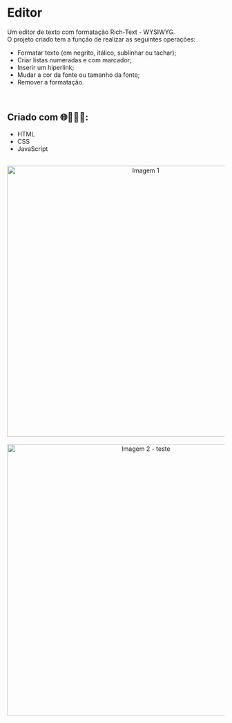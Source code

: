 # Editor
Um editor de texto com formatação Rich-Text - WYSIWYG. 
<br>
O projeto criado tem a função de realizar as seguintes operações:
- Formatar texto (em negrito, itálico, sublinhar ou tachar);
- Criar listas numeradas e com marcador;
- Inserir um hiperlink;
- Mudar a cor da fonte ou tamanho da fonte;
- Remover a formatação.
<br>

## Criado com 🌐👩🏻‍💻:
- HTML
- CSS
- JavaScript
<br>
  <div align= "center">
<img width="626" alt="Imagem 1" src="https://user-images.githubusercontent.com/89019231/152051597-79c6d3b8-1453-4e8a-ae27-89699c5c8cca.png">
  </div>
  <br>
  <div align= "center">
<img width="627" alt="Imagem 2 - teste" src="https://user-images.githubusercontent.com/89019231/152051936-e649257d-a7ab-4c13-9ae9-5f17227147fd.png">
  </div>
